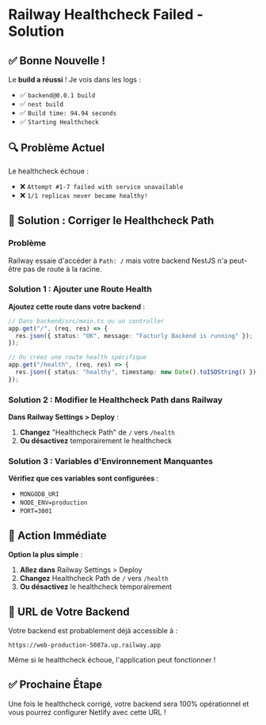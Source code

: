 # Railway Healthcheck Failed - Solution

## ✅ Bonne Nouvelle !

Le **build a réussi** ! Je vois dans les logs :

- ✅ `backend@0.0.1 build`
- ✅ `nest build`
- ✅ `Build time: 94.94 seconds`
- ✅ `Starting Healthcheck`

## 🔍 Problème Actuel

Le healthcheck échoue :

- ❌ `Attempt #1-7 failed with service unavailable`
- ❌ `1/1 replicas never became healthy!`

## 🎯 Solution : Corriger le Healthcheck Path

### Problème

Railway essaie d'accéder à `Path: /` mais votre backend NestJS n'a peut-être pas de route à la racine.

### Solution 1 : Ajouter une Route Health

**Ajoutez cette route dans votre backend** :

```typescript
// Dans backend/src/main.ts ou un controller
app.get("/", (req, res) => {
  res.json({ status: "OK", message: "Facturly Backend is running" });
});

// Ou créez une route health spécifique
app.get("/health", (req, res) => {
  res.json({ status: "healthy", timestamp: new Date().toISOString() });
});
```

### Solution 2 : Modifier le Healthcheck Path dans Railway

**Dans Railway Settings > Deploy** :

1. **Changez** "Healthcheck Path" de `/` vers `/health`
2. **Ou désactivez** temporairement le healthcheck

### Solution 3 : Variables d'Environnement Manquantes

**Vérifiez que ces variables sont configurées** :

- `MONGODB_URI`
- `NODE_ENV=production`
- `PORT=3001`

## 🚀 Action Immédiate

**Option la plus simple** :

1. **Allez dans** Railway Settings > Deploy
2. **Changez** Healthcheck Path de `/` vers `/health`
3. **Ou désactivez** le healthcheck temporairement

## 📍 URL de Votre Backend

Votre backend est probablement déjà accessible à :

```
https://web-production-5087a.up.railway.app
```

Même si le healthcheck échoue, l'application peut fonctionner !

## ✅ Prochaine Étape

Une fois le healthcheck corrigé, votre backend sera 100% opérationnel et vous pourrez configurer Netlify avec cette URL !
